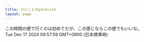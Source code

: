```yaml
---
title: ひとことのpermlink
layout: page
---
```

<div class="box" dt="1734397079773">
  この時間の便で行くのは初めてだが、この感じならこの便でもいいな。
  <div class="content is-small">Tue Dec 17 2024 09:57:59 GMT+0900 (日本標準時)</div>
</div>